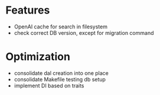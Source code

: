 # Features
- OpenAI cache for search in filesystem
- check correct DB version, except for migration command
 
# Optimization
- consolidate dal creation into one place
- consolidate Makefile testing db setup
- implement DI based on traits
